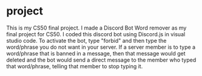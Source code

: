 # project

This is my CS50 final project. I made a Discord Bot Word remover as my final project for CS50. I coded this discord bot using Discord.js in visual studio code. To activate the bot, type "forbid" and then type the word/phrase you do not want in your server. If a server member is to type a word/phrase that is banned in a message, then that message would get deleted and the bot would send a direct message to the member who typed that word/phrase, telling that member to stop typing it.
